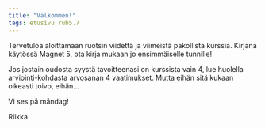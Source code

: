 ```yaml
---
title: "Välkommen!"
tags: etusivu rub5.7
---
```


Tervetuloa aloittamaan ruotsin viidettä ja viimeistä pakollista kurssia. Kirjana käytössä Magnet 5, ota kirja mukaan jo ensimmäiselle tunnille! 

Jos jostain oudosta syystä tavoitteenasi on kurssista vain 4, lue huolella arviointi-kohdasta arvosanan 4 vaatimukset. Mutta eihän sitä kukaan oikeasti toivo, eihän...

Vi ses på måndag!

Riikka